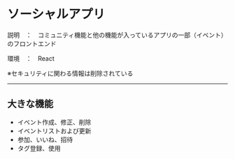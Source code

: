 # ソーシャルアプリ

説明　：　コミュニティ機能と他の機能が入っているアプリの一部（イベント）のフロントエンド

環境　：　React


※セキュリティに関わる情報は削除されている

--------------------

## 大きな機能

- イベント作成、修正、削除
- イベントリストおよび更新
- 参加、いいね、招待
- タグ登録、使用
